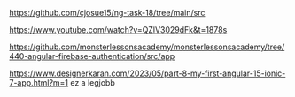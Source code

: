 https://github.com/cjosue15/ng-task-18/tree/main/src

https://www.youtube.com/watch?v=QZlV3029dFk&t=1878s

https://github.com/monsterlessonsacademy/monsterlessonsacademy/tree/440-angular-firebase-authentication/src/app

https://www.designerkaran.com/2023/05/part-8-my-first-angular-15-ionic-7-app.html?m=1
ez a legjobb

